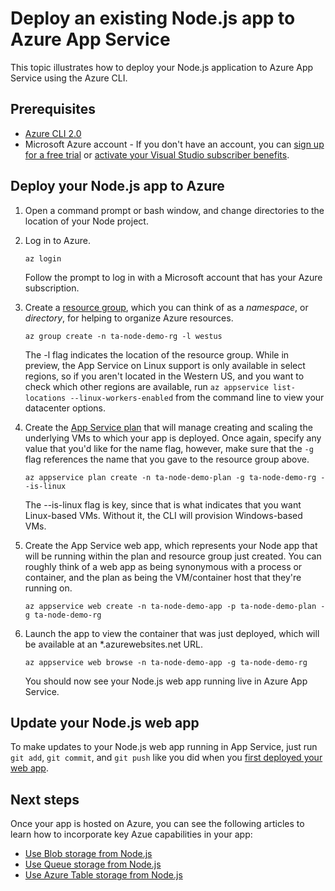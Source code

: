 # Deploy an existing Node.js app to Azure App Service

This topic illustrates how to deploy your Node.js application to Azure App Service using the Azure CLI.

## Prerequisites

- [Azure CLI 2.0](https://docs.microsoft.com/cli/azure/install-az-cli2)
- Microsoft Azure account - If you don't have an account, you can [sign up for a free trial](http://go.microsoft.com/fwlink/?LinkId=623901) or [activate your Visual Studio subscriber benefits](http://go.microsoft.com/fwlink/?LinkId=623901).

## Deploy your Node.js app to Azure

1. Open a command prompt or bash window, and change directories to the location of your Node project.

1. Log in to Azure.

	```
	az login
	```

	Follow the prompt to log in with a Microsoft account that has your Azure subscription.

1. Create a [resource group](https://docs.microsoft.com/en-us/azure/azure-resource-manager/resource-group-overview.md), which you can think of as a *namespace*, or *directory*, for helping to organize Azure resources.

	```
	az group create -n ta-node-demo-rg -l westus
	```

	The -l flag indicates the location of the resource group. While in preview, the App Service on Linux support is only available in select regions, so if you aren't located in the Western US, and you want to check which other regions are available, run `az appservice list-locations --linux-workers-enabled` from the command line to view your datacenter options.

1. Create the [App Service plan](https://docs.microsoft.com/en-us/azure/app-service/azure-web-sites-web-hosting-plans-in-depth-overview.md) that will manage creating and scaling the underlying VMs to which your app is deployed. Once again, specify any value that you'd like for the name flag, however, make sure that the `-g` flag references the name that you gave to the resource group above.

	```
	az appservice plan create -n ta-node-demo-plan -g ta-node-demo-rg --is-linux
	```

	The --is-linux flag is key, since that is what indicates that you want Linux-based VMs. Without it, the CLI will provision Windows-based VMs.

1. Create the App Service web app, which represents your Node app that will be running within the plan and resource group just created. You can roughly think of a web app as being synonymous with a process or container, and the plan as being the VM/container host that they're running on.

	```
	az appservice web create -n ta-node-demo-app -p ta-node-demo-plan -g ta-node-demo-rg
	```

1. Launch the app to view the container that was just deployed, which will be available at an *.azurewebsites.net URL.

	```
	az appservice web browse -n ta-node-demo-app -g ta-node-demo-rg
	```

    You should now see your Node.js web app running live in Azure App Service.
   
## Update your Node.js web app
To make updates to your Node.js web app running in App Service, just run `git add`, `git commit`, and `git push` like you did when you [first deployed your web app](create-node-app.md#push-your-app-to-github).

## Next steps
Once your app is hosted on Azure, you can see the following articles to learn how to incorporate key Azue capabilities in your app:

- [Use Blob storage from Node.js](https://docs.microsoft.com/en-us/azure/storage/storage-nodejs-how-to-use-blob-storage)
- [Use Queue storage from Node.js](https://docs.microsoft.com/en-us/azure/storage/storage-nodejs-how-to-use-queues)
- [Use Azure Table storage from Node.js](https://docs.microsoft.com/en-us/azure/storage/storage-nodejs-how-to-use-table-storage)
